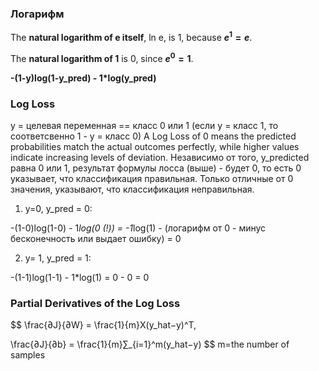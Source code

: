 ### Логарифм

The **natural logarithm of e itself**, ln e, is 1, because **$e^1 = e$**.

The **natural logarithm of 1** is 0, since **$e^0 = 1$**.

**-(1-y)log(1-y_pred) - 1*log(y_pred)**

### Log Loss
y = целевая переменная == класс 0 или 1 (если у = класс  1, то соответсвенно 1 - у = класс 0)
A Log Loss of 0 means the predicted probabilities match the actual outcomes perfectly, while higher values indicate increasing levels of deviation. Независимо от того, y_predicted равна 0 или 1, результат формулы лосса (выше) - будет 0, то есть 0 указывает, что классификация правильная. Только отличные от 0 значения, указывают, что классификация неправильная.

1. y=0, y_pred = 0:

-(1-0)log(1-0) - 1*log(0 (!)) = -1*log(1) - (логарифм от 0 - минус бесконечность или выдает ошибку) = 0

2. y= 1, y_pred = 1:

-(1-1)log(1-1) - 1*log(1) = 0 - 0 = 0


### Partial Derivatives of the Log Loss

$$
\frac{∂J}{∂W} = \frac{1}{m}X(y_hat−y)^T,

\frac{∂J}{∂b} = \frac{1}{m}∑_{i=1}^m(y_hat−y)
$$    m=the number of samples

